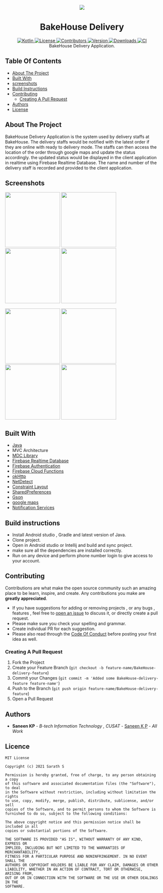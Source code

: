 <p align="center">
    <img align="center" style="width:100%,height:10%;" src="./assets/BakeHouse Logo.png" /><br>
    <b><h1 align="center">BakeHouse Delivery</h1></b>
</p>

<p align="center">
    <a href="https://github.com/JetBrains/kotlin/releases" alt="Kotlin">
        <img alt="Kotlin" src="https://img.shields.io/github/v/release/Jetbrains/kotlin" />
    </a>
    <a href="https://github.com/saneenKP/food-app/blob/master/LICENSE" alt="License">
        <img alt="License" src="https://img.shields.io/badge/License-MIT-orange" />
    </a>
    <a href="https://github.com/saneenKP/food-app/graphs/contributors" alt="Contributors">
        <img alt="Contributors" src="https://img.shields.io/github/contributors/sharkaboi/mediahub" />
    </a>
    <a href="https://github.com/saneenKP/food-app/releases" alt="Version">
        <img alt="Version" src="https://img.shields.io/github/v/release/Sharkaboi/MediaHub?include_prereleases">
    </a>
    <a href="https://github.com/saneenKP/food-app/releases" alt="Downloads">
        <img alt="Downloads" src="https://img.shields.io/github/downloads-pre/Sharkaboi/MediaHub/latest/total">
    </a>
    <a href="https://github.com/saneenKP/food-app/actions" alt="CI">
        <img alt="CI" src="https://github.com/Sharkaboi/MediaHub/actions/workflows/android.yaml/badge.svg">
    </a><br>
    BakeHouse Delivery Application.
</p>

## Table Of Contents

- [About The Project](#about-the-project)
- [Built With](#built-with)
- [screenshots](#screenshots)
- [Build Instructions](#Build-instructions)
- [Contributing](#contributing)
  - [Creating A Pull Request](#creating-a-pull-request)
- [Authors](#authors)
- [License](#license)



## About The Project

BakeHouse Delivery Application is the system used by delivery staffs at BakeHouse. The delivery staffs would be notified with the latest order if they are online with ready to delivery mode.
The staffs can then access the location of the order through google maps and update the status accordingly. the updated status would be displayed in the client application in realtime using Firebase Realtime Database.
The name and number of the delivery staff is recorded and provided to the client application.

## Screenshots

<img src="assets/screenshots/ss1.jpg" width="180"> <img src="assets/screenshots/ss2.jpg" width="180"> <img src="assets/screenshots/ss3.jpg" width="180"> <img src="assets/screenshots/ss4.jpg" width="180"> 

<img src="assets/screenshots/ss5.jpg" width="180"> <img src="assets/screenshots/ss6.jpg" width="180"> <img src="assets/screenshots/ss7.jpg" width="180"> <img src="assets/screenshots/ss8.jpg" width="180">



## Built With

* [Java](https://www.java.com/)
* MVC Architecture
* [MDC Library](https://material.io/develop/android)
* [Firebase Realtime Database](https://firebase.google.com/docs/database)
* [Firebase Authentication](https://firebase.google.com/docs/auth)
* [Firebase Cloud Functions](https://firebase.google.com/docs/functions)
* [okHttp](https://square.github.io/okhttp/)
* [NetDetect](https://github.com/amrsalah3/NetDetect)
* [Constraint Layout](https://developer.android.com/reference/androidx/constraintlayout/widget/ConstraintLayout)
* [SharedPreferences](https://developer.android.com/reference/android/content/SharedPreferences)
* [Gson](https://github.com/google/gson)
* [google maps](https://developers.google.com/maps/documentation/android-sdk/overview)
* [Notification Services](https://developer.android.com/guide/components/services)

## Build instructions

* Install Android studio , Gradle and latest version of Java.
* Clone project.
* Open in Android studio or Intellij and build and sync project.
* make sure all the dependencies are installed correctly.
* Run on any device and perform phone number login to give access to your account.

## Contributing

Contributions are what make the open source community such an amazing place to be learn, inspire, and create. Any contributions you make are **greatly appreciated**.
* If you have suggestions for adding or removing projects , or any bugs , features , feel free to [open an issue](https://github.com/saneenKP/food-app/issues/new) to discuss it, or directly create a pull request.
* Please make sure you check your spelling and grammar.
* Create individual PR for each suggestion.
* Please also read through the [Code Of Conduct](https://github.com/saneenKP/food-app/blob/master/CODE_OF_CONDUCT.md) before posting your first idea as well.

### Creating A Pull Request

1. Fork the Project
2. Create your Feature Branch (`git checkout -b feature-name/BakeHouse-delivery-feature`)
3. Commit your Changes (`git commit -m 'Added some BakeHouse-delivery-feature feature-name'`)
4. Push to the Branch (`git push origin feature-name/BakeHouse-delivery-feature`)
5. Open a Pull Request

## Authors

* **Saneen KP** - *B-tech Information Technology , CUSAT* - [Saneen K P](https://github.com/saneenKP/) - *All Work*

## Licence

```
MIT License

Copyright (c) 2021 Sarath S

Permission is hereby granted, free of charge, to any person obtaining a copy
of this software and associated documentation files (the "Software"), to deal
in the Software without restriction, including without limitation the rights
to use, copy, modify, merge, publish, distribute, sublicense, and/or sell
copies of the Software, and to permit persons to whom the Software is
furnished to do so, subject to the following conditions:

The above copyright notice and this permission notice shall be included in all
copies or substantial portions of the Software.

THE SOFTWARE IS PROVIDED "AS IS", WITHOUT WARRANTY OF ANY KIND, EXPRESS OR
IMPLIED, INCLUDING BUT NOT LIMITED TO THE WARRANTIES OF MERCHANTABILITY,
FITNESS FOR A PARTICULAR PURPOSE AND NONINFRINGEMENT. IN NO EVENT SHALL THE
AUTHORS OR COPYRIGHT HOLDERS BE LIABLE FOR ANY CLAIM, DAMAGES OR OTHER
LIABILITY, WHETHER IN AN ACTION OF CONTRACT, TORT OR OTHERWISE, ARISING FROM,
OUT OF OR IN CONNECTION WITH THE SOFTWARE OR THE USE OR OTHER DEALINGS IN THE
SOFTWARE.

```

